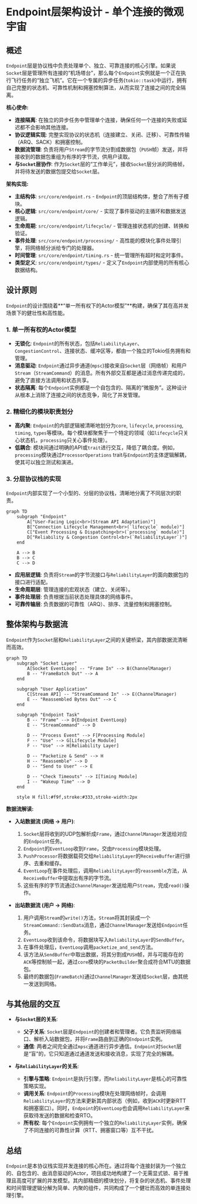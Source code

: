 # Endpoint层架构设计 - 单个连接的微观宇宙

## 概述

`Endpoint`层是协议栈中负责处理单个、独立、可靠连接的核心引擎。如果说`Socket`层是管理所有连接的“机场塔台”，那么每个`Endpoint`实例就是一个正在执行飞行任务的“独立飞机”。它在一个专属的异步任务(`tokio::task`)中运行，拥有自己完整的状态机、可靠性机制和拥塞控制算法，从而实现了连接之间的完全隔离。

**核心使命:**
- **连接隔离**: 在独立的异步任务中管理单个连接，确保任何一个连接的失败或延迟都不会影响其他连接。
- **协议逻辑实现**: 完整实现协议的状态机（连接建立、关闭、迁移）、可靠性传输（ARQ、SACK）和拥塞控制。
- **数据流管理**: 负责将用户`Stream`的字节流分割成数据包（`PUSH`帧）发送，并将接收到的数据包重组为有序的字节流，供用户读取。
- **与`Socket`层协作**: 作为`Socket`层的“工作单元”，接收`Socket`层分派的网络帧，并将待发送的数据包提交给`Socket`层。

**架构实现:**
- **主结构体**: `src/core/endpoint.rs` - `Endpoint`的顶层结构体，整合了所有子模块。
- **核心逻辑**: `src/core/endpoint/core/` - 实现了事件驱动的主循环和数据发送逻辑。
- **生命周期**: `src/core/endpoint/lifecycle/` - 管理连接状态机的创建、转换和验证。
- **事件处理**: `src/core/endpoint/processing/` - 高性能的模块化事件处理引擎，将网络帧分派给专门的处理器。
- **时间管理**: `src/core/endpoint/timing.rs` - 统一管理所有超时和定时事件。
- **类型定义**: `src/core/endpoint/types/` - 定义了`Endpoint`内部使用的所有核心数据结构。

## 设计原则

`Endpoint`的设计围绕着**“单一所有权下的Actor模型”**构建，确保了其在高并发场景下的健壮性和高性能。

### 1. 单一所有权的Actor模型
- **无锁化**: `Endpoint`的所有状态，包括`ReliabilityLayer`、`CongestionControl`、连接状态、缓冲区等，都由一个独立的Tokio任务拥有和管理。
- **消息驱动**: `Endpoint`通过异步通道(`mpsc`)接收来自`Socket`层（网络帧）和用户`Stream`（`StreamCommand`）的消息。所有外部交互都是通过消息传递完成的，避免了直接方法调用和状态共享。
- **状态隔离**: 每个`Endpoint`实例都是一个自包含的、隔离的“微服务”。这种设计从根本上消除了连接之间的状态竞争，简化了并发管理。

### 2. 精细化的模块职责划分
- **高内聚**: `Endpoint`的内部逻辑被清晰地划分为`core`, `lifecycle`, `processing`, `timing`, `types`等模块。每个模块都聚焦于一个特定的领域（如`lifecycle`只关心状态机，`processing`只关心事件处理）。
- **低耦合**: 模块间通过明确的API或`trait`进行交互，降低了耦合度。例如，`processing`模块通过`ProcessorOperations` trait与`Endpoint`的主体逻辑解耦，使其可以独立测试和演进。

### 3. 分层协议栈的实现
`Endpoint`内部实现了一个小型的、分层的协议栈，清晰地分离了不同层次的职责。

```mermaid
graph TD
    subgraph "Endpoint"
        A["User-Facing Logic<br>(Stream API Adaptation)"]
        B["Connection Lifecycle Management<br>(`lifecycle` module)"]
        C["Event Processing & Dispatching<br>(`processing` module)"]
        D["Reliability & Congestion Control<br>(`ReliabilityLayer`)"]
    end

    A --> B
    B --> C
    C --> D
```
- **应用层逻辑**: 负责将`Stream`的字节流接口与`ReliabilityLayer`的面向数据包的接口进行适配。
- **生命周期层**: 管理连接的宏观状态（建立、关闭等）。
- **事件处理层**: 负责根据当前状态处理具体的网络事件。
- **可靠传输层**: 负责数据的可靠性（ARQ）、排序、流量控制和拥塞控制。

## 整体架构与数据流

`Endpoint`作为`Socket`层和`ReliabilityLayer`之间的关键桥梁，其内部数据流清晰而高效。

```mermaid
graph TD
    subgraph "Socket Layer"
        A[Socket EventLoop] -- "Frame In" --> B(ChannelManager)
        B -- "FrameBatch Out" --> A
    end

    subgraph "User Application"
        C[Stream API] -- "StreamCommand In" --> E(ChannelManager)
        E -- "Reassembled Bytes Out" --> C
    end

    subgraph "Endpoint Task"
        B -- "Frame" --> D{Endpoint EventLoop}
        E -- "StreamCommand" --> D

        D -- "Process Event" --> F[Processing Module]
        F -- "Use" --> G[Lifecycle Module]
        F -- "Use" --> H[Reliability Layer]
        
        D -- "Packetize & Send" --> H
        H -- "Reassemble" --> D
        D -- "Send to User" --> E

        D -- "Check Timeouts" --> I[Timing Module]
        I -- "Wakeup Time" --> D
    end
    
    style H fill:#f9f,stroke:#333,stroke-width:2px
```

**数据流解读:**
- **入站数据流 (网络 -> 用户)**:
    1. `Socket`层将收到的UDP包解析成`Frame`，通过`ChannelManager`发送给对应的`Endpoint`任务。
    2. `Endpoint`的`EventLoop`收到`Frame`，交由`Processing`模块处理。
    3. `PushProcessor`将数据载荷交给`ReliabilityLayer`的`ReceiveBuffer`进行排序、去重和缓存。
    4. `EventLoop`在事件处理后，调用`ReliabilityLayer`的`reassemble`方法，从`ReceiveBuffer`中提取出有序的字节流。
    5. 这些有序的字节流通过`ChannelManager`发送给用户`Stream`，完成`read()`操作。

- **出站数据流 (用户 -> 网络)**:
    1. 用户调用`Stream`的`write()`方法，`Stream`将其封装成一个`StreamCommand::SendData`消息，通过`ChannelManager`发送给`Endpoint`任务。
    2. `EventLoop`收到该命令，将数据块写入`ReliabilityLayer`的`SendBuffer`。
    3. 在事件处理后，`EventLoop`调用`packetize_and_send`方法。
    4. 该方法从`SendBuffer`中取出数据，将其分割成`PUSH`帧，并与可能存在的`ACK`等控制帧一起，通过`core`模块的`PacketBuilder`聚合成符合MTU的数据包。
    5. 最终的数据包(`FrameBatch`)通过`ChannelManager`发送给`Socket`层，由其统一发送到网络。

## 与其他层的交互

- **与`Socket`层的关系**:
    - **父子关系**: `Socket`层是`Endpoint`的创建者和管理者。它负责监听网络端口、解析入站数据包，并将`Frame`路由到正确的`Endpoint`实例。
    - **通信**: 两者之间完全通过`mpsc`通道进行异步通信。`Endpoint`对`Socket`层是“盲”的，它只知道通过通道发送和接收消息，实现了完全的解耦。

- **与`ReliabilityLayer`的关系**:
    - **引擎与策略**: `Endpoint`是执行引擎，而`ReliabilityLayer`是核心的可靠性策略实现。
    - **调用关系**: `Endpoint`的`Processing`模块在处理网络帧时，会调用`ReliabilityLayer`的方法来更新其内部状态（例如，收到`ACK`时更新RTT和拥塞窗口）。同时，`Endpoint`的`EventLoop`也会调用`ReliabilityLayer`来获取待发送的数据和检查RTO。
    - **所有权**: 每个`Endpoint`实例拥有一个独立的`ReliabilityLayer`实例，确保了不同连接的可靠性计算（RTT、拥塞窗口等）互不干扰。

## 总结

`Endpoint`是本协议栈实现并发连接的核心所在。通过将每个连接封装为一个独立的、自包含的、由消息驱动的Actor，项目成功地构建了一个无需显式锁、易于推理且高度可扩展的并发模型。其内部精细的模块划分，将复杂的状态机、事件处理和时间管理逻辑分解为简单、内聚的组件，共同构成了一个健壮而高效的单连接处理引擎。
